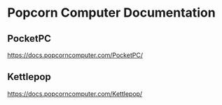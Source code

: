 # Popcorn Computer Documentation

## PocketPC
https://docs.popcorncomputer.com/PocketPC/

## Kettlepop
https://docs.popcorncomputer.com/Kettlepop/
